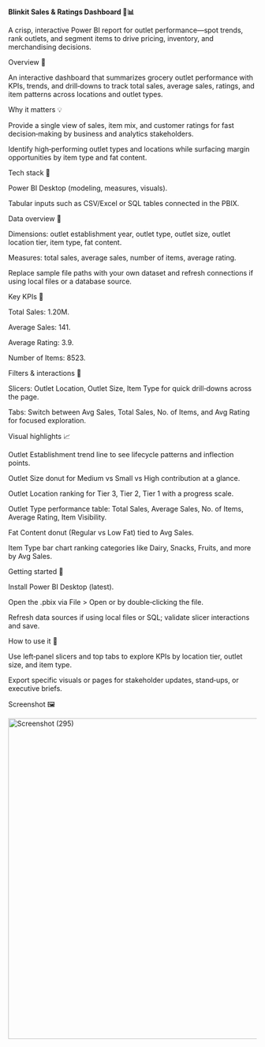 **Blinkit Sales & Ratings Dashboard 🛒📊**

A crisp, interactive Power BI report for outlet performance—spot trends, rank outlets, and segment items to drive pricing, inventory, and merchandising decisions.

Overview 🎯

An interactive dashboard that summarizes grocery outlet performance with KPIs, trends, and drill‑downs to track total sales, average sales, ratings, and item patterns across locations and outlet types.

Why it matters 💡

Provide a single view of sales, item mix, and customer ratings for fast decision‑making by business and analytics stakeholders.

Identify high‑performing outlet types and locations while surfacing margin opportunities by item type and fat content.

Tech stack 🧰

Power BI Desktop (modeling, measures, visuals).

Tabular inputs such as CSV/Excel or SQL tables connected in the PBIX.

Data overview 🧾

Dimensions: outlet establishment year, outlet type, outlet size, outlet location tier, item type, fat content.

Measures: total sales, average sales, number of items, average rating.

Replace sample file paths with your own dataset and refresh connections if using local files or a database source.

Key KPIs 📌

Total Sales: 1.20M.

Average Sales: 141.

Average Rating: 3.9.

Number of Items: 8523.

Filters & interactions 🔎

Slicers: Outlet Location, Outlet Size, Item Type for quick drill‑downs across the page.

Tabs: Switch between Avg Sales, Total Sales, No. of Items, and Avg Rating for focused exploration.

Visual highlights 📈

Outlet Establishment trend line to see lifecycle patterns and inflection points.

Outlet Size donut for Medium vs Small vs High contribution at a glance.

Outlet Location ranking for Tier 3, Tier 2, Tier 1 with a progress scale.

Outlet Type performance table: Total Sales, Average Sales, No. of Items, Average Rating, Item Visibility.

Fat Content donut (Regular vs Low Fat) tied to Avg Sales.

Item Type bar chart ranking categories like Dairy, Snacks, Fruits, and more by Avg Sales.

Getting started 🚀

Install Power BI Desktop (latest).

Open the .pbix via File > Open or by double‑clicking the file.

Refresh data sources if using local files or SQL; validate slicer interactions and save.

How to use it 🧭

Use left‑panel slicers and top tabs to explore KPIs by location tier, outlet size, and item type.

Export specific visuals or pages for stakeholder updates, stand‑ups, or executive briefs.

Screenshot 🖼️

<img width="1212" height="650" alt="Screenshot (295)" src="https://github.com/user-attachments/assets/90a44789-ab77-423f-8bc7-909b4fc988c4" />

